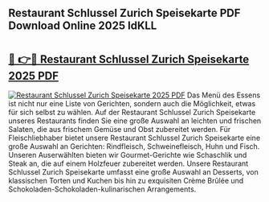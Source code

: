 ## Restaurant Schlussel Zurich Speisekarte PDF Download Online 2025 ldKLL

# <h2><a href="http://gc5hm5p.nevu.top/?p=Restaurant+Schlussel+Zurich+Speisekarte">🔗 👉🔴 Restaurant Schlussel Zurich Speisekarte 2025 PDF</a></h2>

[![Restaurant Schlussel Zurich Speisekarte 2025 PDF](https://i.imgur.com/dBaPXMq.png)](http://gc5hm5p.nevu.top/?p=Restaurant+Schlussel+Zurich+Speisekarte)
Das Menü des Essens ist nicht nur eine Liste von Gerichten, sondern auch die Möglichkeit, etwas für sich selbst zu wählen. Auf der Restaurant Schlussel Zurich Speisekarte unseres Restaurants finden Sie eine große Auswahl an leichten und frischen Salaten, die aus frischem Gemüse und Obst zubereitet werden. Für Fleischliebhaber bietet unsere Restaurant Schlussel Zurich Speisekarte eine große Auswahl an Gerichten: Rindfleisch, Schweinefleisch, Huhn und Fisch. Unseren Auserwählten bieten wir Gourmet-Gerichte wie Schaschlik und Steak an, die auf einem Holzfeuer zubereitet werden. Unsere Restaurant Schlussel Zurich Speisekarte umfasst eine große Auswahl an Desserts, von klassischen Torten und Kuchen bis hin zu exquisiten Crème Brûlée und Schokoladen-Schokoladen-kulinarischen Arrangements.
